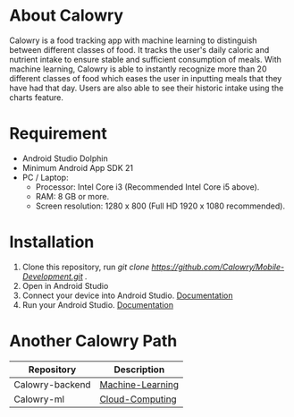 # About Calowry
Calowry is a food tracking app with machine learning to distinguish between different classes of food. It tracks the user's daily caloric and nutrient intake to ensure stable and sufficient consumption of meals.  With machine learning, Calowry is able to instantly recognize more than 20 different classes of food which eases the user in inputting meals that they have had that day. Users are also able to see their historic intake using the charts feature.

# Requirement 
* Android Studio Dolphin
* Minimum Android App SDK 21
* PC / Laptop:
  * Processor: Intel Core i3 (Recommended Intel Core i5 above).
  * RAM: 8 GB or more.
  * Screen resolution: 1280 x 800 (Full HD 1920 x 1080 recommended).

# Installation
1. Clone this repository, run _git clone https://github.com/Calowry/Mobile-Development.git ._
2. Open in Android Studio
3. Connect your device into Android Studio. [Documentation](https://developer.android.com/codelabs/basic-android-kotlin-compose-connect-device)
4. Run your Android Studio. [Documentation](https://developer.android.com/training/basics/firstapp)

# Another Calowry Path
| Repository         | Description |
| ------------------ | ----------- |
| Calowry-backend    | [Machine-Learning](https://github.com/Calowry/Machine-Learning) |
| Calowry-ml         | [Cloud-Computing](https://github.com/Calowry/Cloud-Computing)   |

